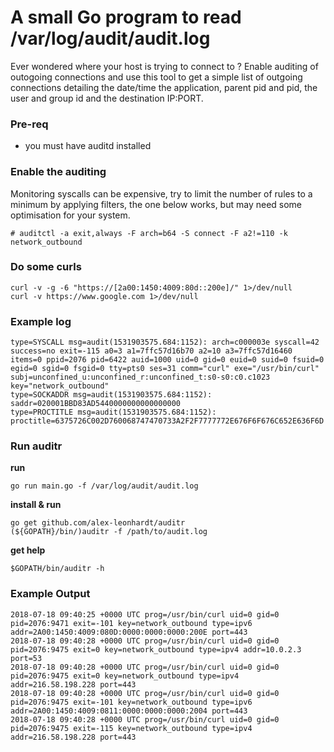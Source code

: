 # A small Go program to read /var/log/audit/audit.log

Ever wondered where your host is trying to connect to ? Enable auditing of outogoing connections and use this tool to get a simple list of outgoing connections detailing the date/time the application, parent pid and pid, the user and group id and the destination IP:PORT.

### Pre-req

- you must have auditd installed

### Enable the auditing

Monitoring syscalls can be expensive, try to limit the number of rules to a minimum by applying filters, the one below works, but may need some optimisation for your system.

```
# auditctl -a exit,always -F arch=b64 -S connect -F a2!=110 -k network_outbound
```

### Do some curls

```
curl -v -g -6 "https://[2a00:1450:4009:80d::200e]/" 1>/dev/null
curl -v https://www.google.com 1>/dev/null
```

### Example log

```
type=SYSCALL msg=audit(1531903575.684:1152): arch=c000003e syscall=42 success=no exit=-115 a0=3 a1=7ffc57d16b70 a2=10 a3=7ffc57d16460 items=0 ppid=2076 pid=6422 auid=1000 uid=0 gid=0 euid=0 suid=0 fsuid=0 egid=0 sgid=0 fsgid=0 tty=pts0 ses=31 comm="curl" exe="/usr/bin/curl" subj=unconfined_u:unconfined_r:unconfined_t:s0-s0:c0.c1023 key="network_outbound"
type=SOCKADDR msg=audit(1531903575.684:1152): saddr=020001BBD83AD5440000000000000000
type=PROCTITLE msg=audit(1531903575.684:1152): proctitle=6375726C002D760068747470733A2F2F7777772E676F6F676C652E636F6D
```

### Run auditr

**run**
```
go run main.go -f /var/log/audit/audit.log
```

**install & run**
```
go get github.com/alex-leonhardt/auditr
(${GOPATH}/bin/)auditr -f /path/to/audit.log
```

**get help**
```
$GOPATH/bin/auditr -h
```

### Example Output

```
2018-07-18 09:40:25 +0000 UTC prog=/usr/bin/curl uid=0 gid=0 pid=2076:9471 exit=-101 key=network_outbound type=ipv6 addr=2A00:1450:4009:080D:0000:0000:0000:200E port=443
2018-07-18 09:40:28 +0000 UTC prog=/usr/bin/curl uid=0 gid=0 pid=2076:9475 exit=0 key=network_outbound type=ipv4 addr=10.0.2.3 port=53
2018-07-18 09:40:28 +0000 UTC prog=/usr/bin/curl uid=0 gid=0 pid=2076:9475 exit=0 key=network_outbound type=ipv4 addr=216.58.198.228 port=443
2018-07-18 09:40:28 +0000 UTC prog=/usr/bin/curl uid=0 gid=0 pid=2076:9475 exit=-101 key=network_outbound type=ipv6 addr=2A00:1450:4009:0811:0000:0000:0000:2004 port=443
2018-07-18 09:40:28 +0000 UTC prog=/usr/bin/curl uid=0 gid=0 pid=2076:9475 exit=-115 key=network_outbound type=ipv4 addr=216.58.198.228 port=443
```
